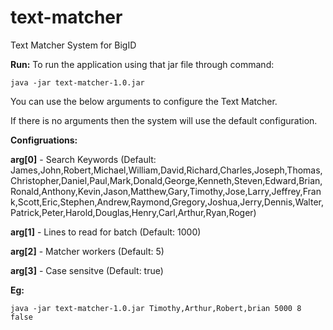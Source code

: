 # text-matcher
Text Matcher System for BigID

**Run:**
To run the application using that jar file through command: 

	java -jar text-matcher-1.0.jar

You can use the below arguments to configure the Text Matcher.

If there is no arguments then the system will use the default configuration.

**Configruations:**

**arg[0]** - Search Keywords (Default: James,John,Robert,Michael,William,David,Richard,Charles,Joseph,Thomas,Christopher,Daniel,Paul,Mark,Donald,George,Kenneth,Steven,Edward,Brian,Ronald,Anthony,Kevin,Jason,Matthew,Gary,Timothy,Jose,Larry,Jeffrey,Frank,Scott,Eric,Stephen,Andrew,Raymond,Gregory,Joshua,Jerry,Dennis,Walter,Patrick,Peter,Harold,Douglas,Henry,Carl,Arthur,Ryan,Roger)

**arg[1]** - Lines to read for batch (Default: 1000)

**arg[2]** - Matcher workers (Default: 5)

**arg[3]** - Case sensitve (Default: true)

**Eg:**
	
	java -jar text-matcher-1.0.jar Timothy,Arthur,Robert,brian 5000 8 false